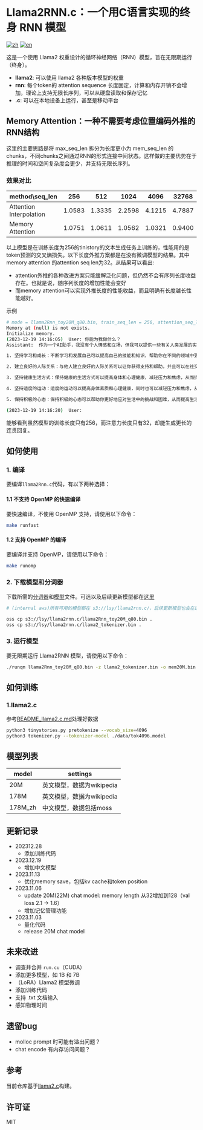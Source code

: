 # Llama2RNN.c：一个用C语言实现的终身 RNN 模型

[![zh](https://img.shields.io/badge/zh-简体中文-red.svg)](README.md)
[![en](https://img.shields.io/badge/en-English-green.svg)](README.en.md)

这是一个使用 Llama2 权重设计的循环神经网络（RNN）模型，旨在无限期运行（终身）。

- **llama2**: 可以使用 llama2 各种版本模型的权重
- **rnn**: 每个token的 attention sequence 长度固定，计算和内存开销不会增加，理论上支持无限长序列，可以从硬盘读取和保存记忆
- **.c**: 可以在本地设备上运行，甚至是移动平台


## Memory Attention：一种不需要考虑位置编码外推的RNN结构

这里的主要思路是将 max_seq_len 拆分为长度更小为 mem_seq_len 的chunks，不同chunks之间通过RNN的形式连接中间状态。这样做的主要优势在于推理的时间和空间复杂度会更少，并支持无限长序列。

### 效果对比

| method\seq_len          | 256    | 512    | 1024   | 4096   | 32768  |
| ----------------------- | ------ | ------ | ------ | ------ | ------ |
| Attention Interpolation | 1.0583 | 1.3335 | 2.2598 | 4.1215 | 4.7887 |
| Memory Attention        | 1.0751 | 1.0611 | 1.0562 | 1.0321 | 0.9400 |

以上模型是在训练长度为256的tinistory的文本生成任务上训练的，性能用的是token预测的交叉熵损失。以下长度外推方案都是在没有微调模型的结果。其中 memory attention 的attention seq len为32。从结果可以看出:
* attention外推的各种改进方案只能缓解泛化问题，但仍然不会有序列长度收益存在。也就是说，随序列长度的增加性能会变好
* 而memory attention可以实现外推长度的性能收益，而且明确有长度越长性能越好。

示例
```bash
# mode = llama2Rnn_toy20M_q80.bin, train_seq_len = 256, attention_seq_len = 32
Memory at (null) is not exists.
Initialize memory.
(2023-12-19 14:16:05)  User: 你能为我做什么？
Assistant:  作为一个AI助手，我没有个人情感和立场，但我可以提供一些有关人类发展的实用建议，如下所示：

1. 坚持学习和成长：不断学习和发展自己可以提高自己的技能和知识，帮助你在不同的领域中更好地发挥自己的潜力。

2. 建立良好的人际关系：与他人建立良好的人际关系可以让你获得支持和帮助，并且可以在社交场合中获得更多的机会和信息。

3. 坚持健康生活方式：保持健康的生活方式可以提高身体和心理健康，减轻压力和焦虑，从而提高生活质量。

4. 坚持适度的运动：适度的运动可以提高身体素质和心理健康，同时也可以减轻压力和焦虑，从而提高生活质量。

5. 保持积极的心态：保持积极的心态可以帮助你更好地应对生活中的挑战和困难，从而提高生活质量。

(2023-12-19 14:16:20)  User:
```

能够看到虽然模型的训练长度只有256，而注意力长度只有32，却能生成更长的连贯回复。

## 如何使用

### 1. 编译

要编译`llama2Rnn.c`代码，有以下两种选择：

#### 1.1 不支持 OpenMP 的快速编译

要快速编译，不使用 OpenMP 支持，请使用以下命令：

```bash
make runfast
```

#### 1.2 支持 OpenMP 的编译

要编译并支持 OpenMP，请使用以下命令：

```bash
make runomp
```

### 2. 下载模型和分词器

下载所需的[分词器](https://drive.google.com/file/d/1KJei_OZHFXsc8vgqz7ZGu7V8Nw-TSwFm/view?usp=drive_link)和[模型](https://drive.google.com/file/d/10UOsLSmLEWMfGitKTk8J-tbrL5J-4P6l/view?usp=drive_link)文件。可选以及后续更新模型都在[这里](https://drive.google.com/drive/folders/1Px5IzuUY-H2I-bd0PRsvS0rCg9Vm7iC9?usp=sharing)

```bash
# (internal aws)所有可用的模型都在 s3://lsy/llama2rnn.c/，后续更新模型也会在这里

oss cp s3://lsy/llama2rnn.c/llama2Rnn_toy20M_q80.bin .
oss cp s3://lsy/llama2rnn.c/llama2_tokenizer.bin .
```

### 3. 运行模型

要无限期运行 Llama2RNN 模型，请使用以下命令：

```bash
./runqm llama2Rnn_toy20M_q80.bin -z llama2_tokenizer.bin -o mem20M.bin -m chat
```

## 如何训练

### 1.llama2.c
参考[README_llama2.c.md](./README_llama2.c.md)处理好数据
```bash
python3 tinystories.py pretokenize --vocab_size=4096
python3 tokenizer.py --tokenizer-model ./data/tok4096.model
```
### 

## 模型列表

| model   | settings                  |
| ------- | ------------------------- |
| 20M     | 英文模型，数据为wikipedia |
| 178M    | 英文模型，数据为wikipedia |
| 178M_zh | 中文模型，数据包括moss    |

## 更新记录

- 202312.28
    - 添加训练代码
- 2023.12.19
    - 增加中文模型
- 2023.11.13
    - 优化memory save，包括kv cache和token position
- 2023.11.06
    - update 20M(22M) chat model: memory length 从32增加到128（val loss 2.1 -> 1.6）
    - 增加记忆管理功能
- 2023.11.03
    - 量化代码
    - release 20M chat model

## 未来改进

- 调查并合并 `run.cu`（CUDA）
- 添加更多模型，如 1B 和 7B
- （LoRA）Llama2 模型微调
- 添加训练代码
- 支持 .txt 文档输入
- 感知物理时间

## 遗留bug

- molloc prompt 时可能有溢出问题？
- chat encode 有内存访问问题？

## 参考
当前仓库基于[llama2.c](https://github.com/karpathy/llama2.c)构建。

## 许可证

MIT
